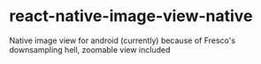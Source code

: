 # react-native-image-view-native
Native image view for android (currently) because of Fresco's downsampling hell, zoomable view included
